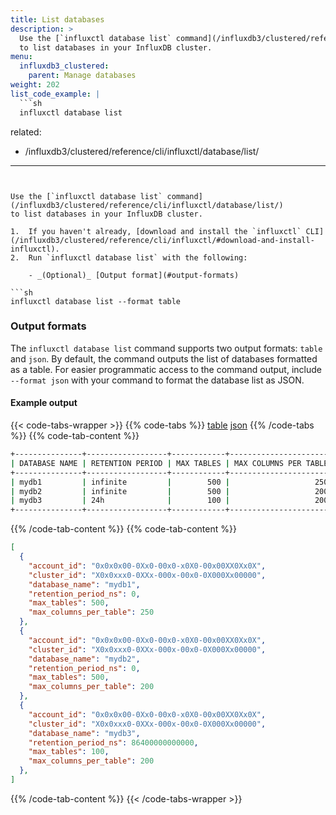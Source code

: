 ```yaml
---
title: List databases
description: >
  Use the [`influxctl database list` command](/influxdb3/clustered/reference/cli/influxctl/database/list/)
  to list databases in your InfluxDB cluster.
menu:
  influxdb3_clustered:
    parent: Manage databases
weight: 202
list_code_example: |
  ```sh
  influxctl database list
  ```
related:
  - /influxdb3/clustered/reference/cli/influxctl/database/list/
---
```


Use the [`influxctl database list` command](/influxdb3/clustered/reference/cli/influxctl/database/list/)
to list databases in your InfluxDB cluster.

1.  If you haven't already, [download and install the `influxctl` CLI](/influxdb3/clustered/reference/cli/influxctl/#download-and-install-influxctl).
2.  Run `influxctl database list` with the following:

    - _(Optional)_ [Output format](#output-formats)

```sh
influxctl database list --format table
```

### Output formats

The `influxctl database list` command supports two output formats: `table` and `json`.
By default, the command outputs the list of databases formatted as a table.
For easier programmatic access to the command output, include `--format json`
with your command to format the database list as JSON.

#### Example output

{{< code-tabs-wrapper >}}
{{% code-tabs %}}
[table](#)
[json](#)
{{% /code-tabs %}}
{{% code-tab-content %}}

```sh
+---------------+------------------+------------+-----------------------+
| DATABASE NAME | RETENTION PERIOD | MAX TABLES | MAX COLUMNS PER TABLE |
+---------------+------------------+------------+-----------------------+
| mydb1         | infinite         |        500 |                   250 |
| mydb2         | infinite         |        500 |                   200 |
| mydb3         | 24h              |        100 |                   200 |
+---------------+------------------+------------+-----------------------+
```

{{% /code-tab-content %}}
{{% code-tab-content %}}

```json
[
  {
    "account_id": "0x0x0x00-0Xx0-00x0-x0X0-00x00XX0Xx0X",
    "cluster_id": "X0x0xxx0-0XXx-000x-00x0-0X000Xx00000",
    "database_name": "mydb1",
    "retention_period_ns": 0,
    "max_tables": 500,
    "max_columns_per_table": 250
  },
  {
    "account_id": "0x0x0x00-0Xx0-00x0-x0X0-00x00XX0Xx0X",
    "cluster_id": "X0x0xxx0-0XXx-000x-00x0-0X000Xx00000",
    "database_name": "mydb2",
    "retention_period_ns": 0,
    "max_tables": 500,
    "max_columns_per_table": 200
  },
  {
    "account_id": "0x0x0x00-0Xx0-00x0-x0X0-00x00XX0Xx0X",
    "cluster_id": "X0x0xxx0-0XXx-000x-00x0-0X000Xx00000",
    "database_name": "mydb3",
    "retention_period_ns": 86400000000000,
    "max_tables": 100,
    "max_columns_per_table": 200
  },
]
```

{{% /code-tab-content %}}
{{< /code-tabs-wrapper >}}
